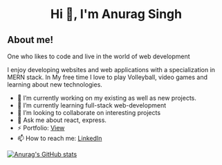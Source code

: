
 <h1 align="center">
     Hi 👋, I'm Anurag Singh
</h1>
<h2>About me!</h2>

<p>One who likes to code and live in the world of web development</p>
<p>I enjoy developing websites and web applications with a specialization in MERN stack. In My free time I love to play Volleyball, video games and learning about new technologies.</p>
<ul>
  <li>🔭 I’m currently working on my existing as well as new projects.</li>
  <li>🌱 I’m currently learning full-stack web-development</li>
  <li>👯 I’m looking to collaborate on interesting projects</li>
  <li>💬 Ask me about react, express.</li>
  <li>⚡ Portfolio: <a href="https://anurag-singh-portfolio.netlify.app/">View</a></li>
 <li>📫 How to reach me: <a href="https://www.linkedin.com/in/anurag-singh-9b1723204">LinkedIn</a></li>
</ul>

[![Anurag's GitHub stats](https://github-readme-stats.vercel.app/api?username=singh202)](https://github.com/singh202/github-readme-stats)

